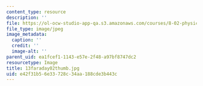 ```yaml
---
content_type: resource
description: ''
file: https://ol-ocw-studio-app-qa.s3.amazonaws.com/courses/8-02-physics-ii-electricity-and-magnetism-spring-2007/e42f31b56e33728c34aa188cde3b443c_13faraday02thumb.jpg
file_type: image/jpeg
image_metadata:
  caption: ''
  credit: ''
  image-alt: ''
parent_uid: ea1fcef1-1143-e57e-2f48-a97bf8747dc2
resourcetype: Image
title: 13faraday02thumb.jpg
uid: e42f31b5-6e33-728c-34aa-188cde3b443c
---
```


